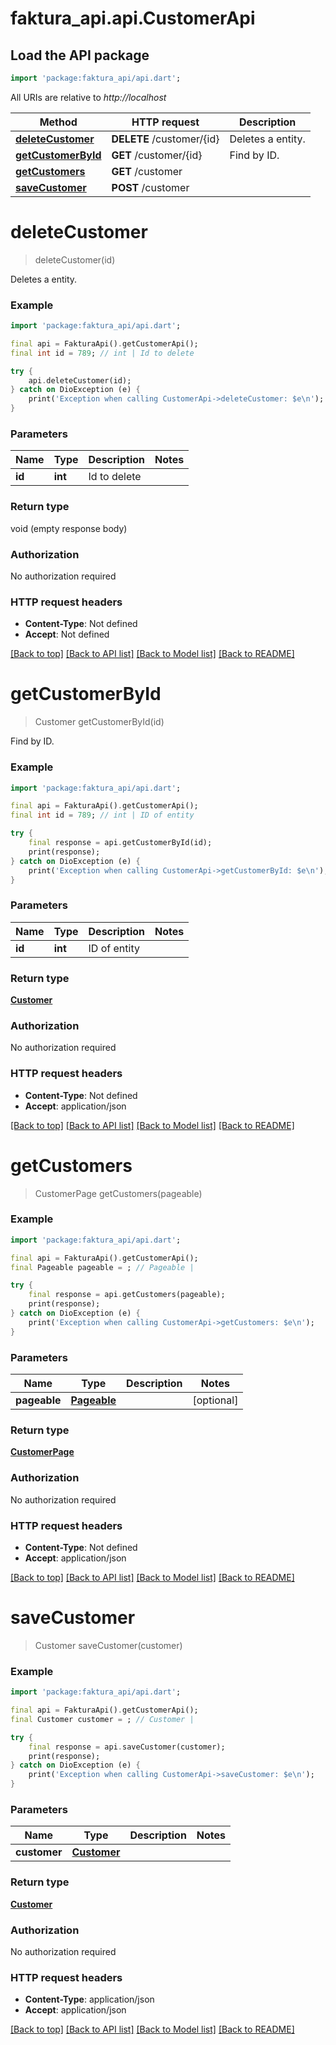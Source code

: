 # faktura_api.api.CustomerApi

## Load the API package
```dart
import 'package:faktura_api/api.dart';
```

All URIs are relative to *http://localhost*

Method | HTTP request | Description
------------- | ------------- | -------------
[**deleteCustomer**](CustomerApi.md#deletecustomer) | **DELETE** /customer/{id} | Deletes a entity.
[**getCustomerById**](CustomerApi.md#getcustomerbyid) | **GET** /customer/{id} | Find by ID.
[**getCustomers**](CustomerApi.md#getcustomers) | **GET** /customer | 
[**saveCustomer**](CustomerApi.md#savecustomer) | **POST** /customer | 


# **deleteCustomer**
> deleteCustomer(id)

Deletes a entity.

### Example
```dart
import 'package:faktura_api/api.dart';

final api = FakturaApi().getCustomerApi();
final int id = 789; // int | Id to delete

try {
    api.deleteCustomer(id);
} catch on DioException (e) {
    print('Exception when calling CustomerApi->deleteCustomer: $e\n');
}
```

### Parameters

Name | Type | Description  | Notes
------------- | ------------- | ------------- | -------------
 **id** | **int**| Id to delete | 

### Return type

void (empty response body)

### Authorization

No authorization required

### HTTP request headers

 - **Content-Type**: Not defined
 - **Accept**: Not defined

[[Back to top]](#) [[Back to API list]](../README.md#documentation-for-api-endpoints) [[Back to Model list]](../README.md#documentation-for-models) [[Back to README]](../README.md)

# **getCustomerById**
> Customer getCustomerById(id)

Find by ID.

### Example
```dart
import 'package:faktura_api/api.dart';

final api = FakturaApi().getCustomerApi();
final int id = 789; // int | ID of entity

try {
    final response = api.getCustomerById(id);
    print(response);
} catch on DioException (e) {
    print('Exception when calling CustomerApi->getCustomerById: $e\n');
}
```

### Parameters

Name | Type | Description  | Notes
------------- | ------------- | ------------- | -------------
 **id** | **int**| ID of entity | 

### Return type

[**Customer**](Customer.md)

### Authorization

No authorization required

### HTTP request headers

 - **Content-Type**: Not defined
 - **Accept**: application/json

[[Back to top]](#) [[Back to API list]](../README.md#documentation-for-api-endpoints) [[Back to Model list]](../README.md#documentation-for-models) [[Back to README]](../README.md)

# **getCustomers**
> CustomerPage getCustomers(pageable)



### Example
```dart
import 'package:faktura_api/api.dart';

final api = FakturaApi().getCustomerApi();
final Pageable pageable = ; // Pageable | 

try {
    final response = api.getCustomers(pageable);
    print(response);
} catch on DioException (e) {
    print('Exception when calling CustomerApi->getCustomers: $e\n');
}
```

### Parameters

Name | Type | Description  | Notes
------------- | ------------- | ------------- | -------------
 **pageable** | [**Pageable**](.md)|  | [optional] 

### Return type

[**CustomerPage**](CustomerPage.md)

### Authorization

No authorization required

### HTTP request headers

 - **Content-Type**: Not defined
 - **Accept**: application/json

[[Back to top]](#) [[Back to API list]](../README.md#documentation-for-api-endpoints) [[Back to Model list]](../README.md#documentation-for-models) [[Back to README]](../README.md)

# **saveCustomer**
> Customer saveCustomer(customer)



### Example
```dart
import 'package:faktura_api/api.dart';

final api = FakturaApi().getCustomerApi();
final Customer customer = ; // Customer | 

try {
    final response = api.saveCustomer(customer);
    print(response);
} catch on DioException (e) {
    print('Exception when calling CustomerApi->saveCustomer: $e\n');
}
```

### Parameters

Name | Type | Description  | Notes
------------- | ------------- | ------------- | -------------
 **customer** | [**Customer**](Customer.md)|  | 

### Return type

[**Customer**](Customer.md)

### Authorization

No authorization required

### HTTP request headers

 - **Content-Type**: application/json
 - **Accept**: application/json

[[Back to top]](#) [[Back to API list]](../README.md#documentation-for-api-endpoints) [[Back to Model list]](../README.md#documentation-for-models) [[Back to README]](../README.md)

